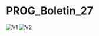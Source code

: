# PROG_Boletin_27
![V1](https://raw.githubusercontent.com/fsancheztemprano/PROG_Boletin_27/master/Captura_de_pantalla_2019-04-23_09-28-10.png)
![V2](https://raw.githubusercontent.com/fsancheztemprano/PROG_Boletin_27/master/Captura_de_pantalla_2019-04-23_09-29-02.png)
